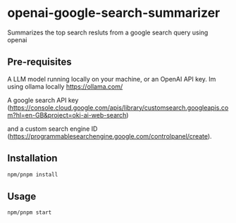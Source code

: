 # openai-google-search-summarizer

Summarizes the top search resluts from a google search query using openai

## Pre-requisites

A LLM model running locally on your machine, or an OpenAI API key. Im using ollama locally https://ollama.com/

A google search API key (https://console.cloud.google.com/apis/library/customsearch.googleapis.com?hl=en-GB&project=oki-ai-web-search)

and a custom search engine ID (https://programmablesearchengine.google.com/controlpanel/create).

## Installation

```bash
npm/pnpm install
```

## Usage

```bash
npm/pnpm start
```
